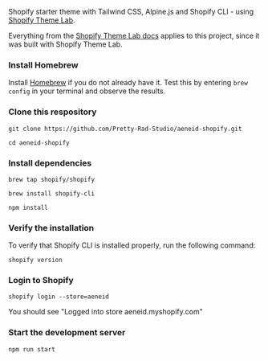 Shopify starter theme with Tailwind CSS, Alpine.js and Shopify CLI - using [Shopify Theme Lab](https://github.com/uicrooks/shopify-theme-lab).

Everything from the [Shopify Theme Lab docs](https://uicrooks.github.io/shopify-theme-lab-docs) applies to this project, since it was built with Shopify Theme Lab.


### Install Homebrew 

Install [Homebrew](https://brew.sh/) if you do not already have it. Test this by entering `brew config` in your terminal and observe the results. 


### Clone this respository

```
git clone https://github.com/Pretty-Rad-Studio/aeneid-shopify.git

cd aeneid-shopify
```


### Install dependencies
```
brew tap shopify/shopify

brew install shopify-cli

npm install 
```


### Verify the installation

To verify that Shopify CLI is installed properly, run the following command:

```
shopify version
```

### Login to Shopify

```
shopify login --store=aeneid
```

You should see "Logged into store aeneid.myshopify.com"


### Start the development server

```
npm run start
```
